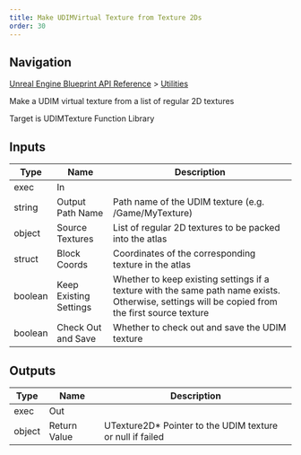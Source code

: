 ```yaml
---
title: Make UDIMVirtual Texture from Texture 2Ds
order: 30
---
```

## Navigation

[Unreal Engine Blueprint API Reference](https://dev.epicgames.com/documentation/en-us/unreal-engine/BlueprintAPI) > [Utilities](https://dev.epicgames.com/documentation/en-us/unreal-engine/BlueprintAPI/Utilities)

Make a UDIM virtual texture from a list of regular 2D textures

Target is UDIMTexture Function Library

## Inputs

| Type | Name | Description |
| --- | --- | --- |
| exec | In |  |
| string | Output Path Name | Path name of the UDIM texture (e.g. /Game/MyTexture) |
| object | Source Textures | List of regular 2D textures to be packed into the atlas |
| struct | Block Coords | Coordinates of the corresponding texture in the atlas |
| boolean | Keep Existing Settings | Whether to keep existing settings if a texture with the same path name exists. Otherwise, settings will be copied from the first source texture |
| boolean | Check Out and Save | Whether to check out and save the UDIM texture |

## Outputs

| Type | Name | Description |
| --- | --- | --- |
| exec | Out |  |
| object | Return Value | UTexture2D\* Pointer to the UDIM texture or null if failed |

